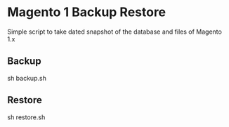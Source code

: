 # Magento 1 Backup Restore

Simple script to take dated snapshot of the database and files of Magento 1.x

## Backup

  sh backup.sh
  
## Restore

  sh restore.sh <nnnnnn>
  
  
  
